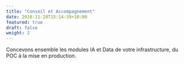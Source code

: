 ```yaml
---
title: "Conseil et Accompagnement"
date: 2018-11-28T15:14:39+10:00
featured: true
draft: false
weight: 2
---
```


Concevons ensemble les modules IA et Data de votre infrastructure, du POC à 
la mise en production.
